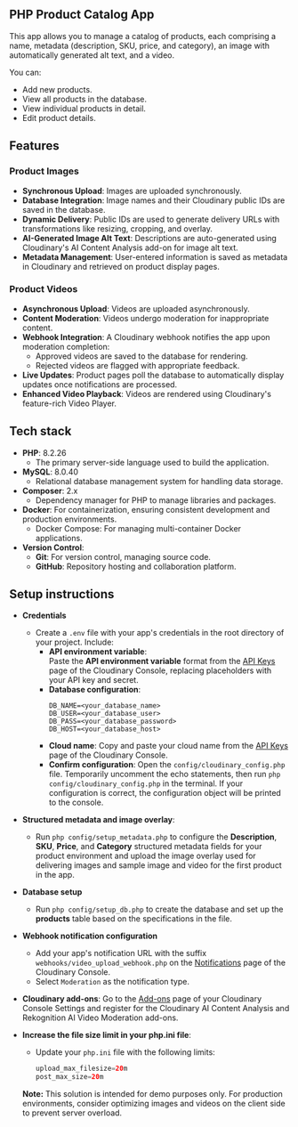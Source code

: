 ## PHP Product Catalog App

This app allows you to manage a catalog of products, each comprising a name, metadata (description, SKU, price, and category), an image with automatically generated alt text, and a video.

You can:

* Add new products.
* View all products in the database.
* View individual products in detail.
* Edit product details.

## Features

### Product Images

* **Synchronous Upload**: Images are uploaded synchronously.
* **Database Integration**: Image names and their Cloudinary public IDs are saved in the database.
* **Dynamic Delivery**: Public IDs are used to generate delivery URLs with transformations like resizing, cropping, and overlay.
* **AI-Generated Image Alt Text**: Descriptions are auto-generated using Cloudinary's AI Content Analysis add-on for image alt text.
* **Metadata Management**: User-entered information is saved as metadata in Cloudinary and retrieved on product display pages.


### Product Videos

* **Asynchronous Upload**: Videos are uploaded asynchronously.
* **Content Moderation**: Videos undergo moderation for inappropriate content.
* **Webhook Integration**: A Cloudinary webhook notifies the app upon moderation completion:
    * Approved videos are saved to the database for rendering.
    * Rejected videos are flagged with appropriate feedback.
* **Live Updates**: Product pages poll the database to automatically display updates once notifications are processed.
* **Enhanced Video Playback**: Videos are rendered using Cloudinary's feature-rich Video Player.

## Tech stack

- **PHP**: 8.2.26
  - The primary server-side language used to build the application.
- **MySQL**: 8.0.40
  - Relational database management system for handling data storage.
- **Composer**: 2.x
  - Dependency manager for PHP to manage libraries and packages.
- **Docker**: For containerization, ensuring consistent development and production environments.
  - Docker Compose: For managing multi-container Docker applications.
- **Version Control**:
  - **Git**: For version control, managing source code.
  - **GitHub**: Repository hosting and collaboration platform.

## Setup instructions

* **Credentials**
  * Create a `.env` file with your app's credentials in the root directory of your project. Include:
    * **API environment variable**:<br/>Paste the **API environment variable** format from the [API Keys](https://console.cloudinary.com/settings/api-keys) page of the Cloudinary Console, replacing placeholders with your API key and secret.
    * **Database configuration**:
        ```
        DB_NAME=<your_database_name>
        DB_USER=<your_database_user>
        DB_PASS=<your_database_password>
        DB_HOST=<your_database_host>
        ```
    * **Cloud name**: Copy and paste your cloud name from the [API Keys](https://console.cloudinary.com/settings/api-keys) page of the Cloudinary Console.
    * **Confirm configuration**: Open the `config/cloudinary_config.php` file. Temporarily uncomment the echo statements, then run `php config/cloudinary_config.php` in the terminal. If your configuration is correct, the configuration object will be printed to the console.

* **Structured metadata and image overlay**:
  * Run `php config/setup_metadata.php` to configure the **Description**, **SKU**, **Price**, and **Category** structured metadata fields for your product environment and upload the image overlay used for delivering images and sample image and video for the first product in the app.

* **Database setup**
  * Run `php config/setup_db.php` to create the database and set up the **products** table based on the specifications in the file.
  
* **Webhook notification configuration**
  * Add your app's notification URL with the suffix `webhooks/video_upload_webhook.php` on the [Notifications](https://console.cloudinary.com/settings/webhooks) page of the Cloudinary Console.
  * Select `Moderation` as the notification type. 

* **Cloudinary add-ons**: Go to the [Add-ons](https://console.cloudinary.com/settings/addons) page of your Cloudinary Console Settings and register for the Cloudinary AI Content Analysis and Rekognition AI Video Moderation add-ons.

* **Increase the file size limit in your php.ini file**:
  * Update your `php.ini` file with the following limits:
    ```php
    upload_max_filesize=20m
    post_max_size=20m
    ```
  **Note:** This solution is intended for demo purposes only. For production environments, consider optimizing images and videos on the client side to prevent server overload.
